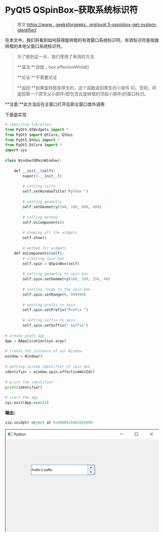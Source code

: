 # PyQt5 QSpinBox–获取系统标识符

> 原文:[https://www . geeksforgeeks . org/pyqt 5-qspinbox-get-system-identifier/](https://www.geeksforgeeks.org/pyqt5-qspinbox-getting-system-identifier/)

在本文中，我们将看到如何获得旋转框的有效窗口系统标识符。有效标识符是指旋转框的本地父窗口系统标识符。

> 为了做到这一点，我们使用了有效的方法
> 
> **语法:**自旋 _ box.effectiveWinId()
> 
> **论证:**不需要论证
> 
> **返回:**如果旋转框是原生的，这个函数返回原生的小部件 ID。否则，将返回第一个原生父小部件(即包含此旋转框的顶级小部件)的窗口标识。

**注意:**此方法应在主窗口打开后即主窗口类外调用

下面是实现

```py
# importing libraries
from PyQt5.QtWidgets import * 
from PyQt5 import QtCore, QtGui
from PyQt5.QtGui import * 
from PyQt5.QtCore import * 
import sys

class Window(QMainWindow):

    def __init__(self):
        super().__init__()

        # setting title
        self.setWindowTitle("Python ")

        # setting geometry
        self.setGeometry(100, 100, 600, 400)

        # calling method
        self.UiComponents()

        # showing all the widgets
        self.show()

        # method for widgets
    def UiComponents(self):
        # creating spin box
        self.spin = QSpinBox(self)

        # setting geometry to spin box
        self.spin.setGeometry(100, 100, 250, 40)

        # setting range to the spin box
        self.spin.setRange(0, 999999)

        # setting prefix to spin
        self.spin.setPrefix("Prefix ")

        # setting suffix to spin
        self.spin.setSuffix(" Suffix")

# create pyqt5 app
App = QApplication(sys.argv)

# create the instance of our Window
window = Window()

# getting system identifier of spin box
identifier = window.spin.effectiveWinId()

# print the identifier
print(identifier)

# start the app
sys.exit(App.exec())
```

**输出:**

```py
sip.voidptr object at 0x000002A982EED690
```

![](img/73482d092c361f57e4c9c40f003fe437.png)
